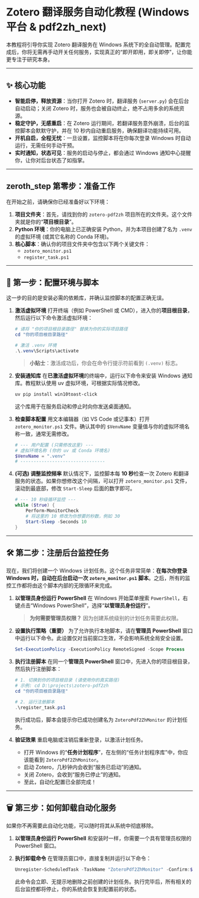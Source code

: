 # **Zotero 翻译服务自动化教程 (Windows 平台 & pdf2zh\_next)**

本教程将引导你实现 Zotero 翻译服务在 Windows 系统下的全自动管理。配置完成后，你将无需再手动开关任何服务，实现真正的“即开即用，即关即停”，让你能更专注于研究本身。

-----

## ✨ **核心功能**

  * **智能启停，释放资源**：当你打开 Zotero 时，翻译服务 (`server.py`) 会在后台自动启动；关闭 Zotero 时，服务也会被自动终止，绝不占用多余的系统资源。
  * **稳定守护，无感重启**：在 Zotero 运行期间，若翻译服务意外崩溃，后台的监控脚本会默默守护，并在 10 秒内自动重启服务，确保翻译功能持续可用。
  * **开机自启，全程无忧**：一旦设置，监控脚本将在你每次登录 Windows 时自动运行，无需任何手动干预。
  * **实时通知，状态可见**：服务的启动与停止，都会通过 Windows 通知中心提醒你，让你对后台状态了如指掌。

-----

## zeroth\_step **第零步：准备工作**

在开始之前，请确保你已经准备好以下环境：

1.  **项目文件夹**：首先，请找到你的 `zotero-pdf2zh` 项目所在的文件夹。这个文件夹就是你的“**项目根目录**”。
2.  **Python 环境**：你的电脑上已正确安装 Python，并为本项目创建了名为 `.venv` 的虚拟环境 (或其它名称的 Conda 环境)。
3.  **核心脚本**：确认你的项目文件夹中包含以下两个关键文件：
      * `zotero_monitor.ps1`
      * `register_task.ps1`

-----

## 🚀 **第一步：配置环境与脚本**

这一步的目的是安装必需的依赖库，并确认监控脚本的配置正确无误。

1.  **激活虚拟环境**
    打开终端（例如 PowerShell 或 CMD），进入你的**项目根目录**，然后运行以下命令激活虚拟环境：

    ```powershell
    # 请将 "你的项目根目录路径" 替换为你的实际项目路径
    cd "你的项目根目录路径"

    # 激活 .venv 环境
    .\.venv\Scripts\activate
    ```

    > **小贴士**：激活成功后，你会在命令行提示符前看到 `(.venv)` 标志。

2.  **安装通知库**
    在**已激活虚拟环境**的终端中，运行以下命令来安装 Windows 通知库。教程默认使用 uv 虚拟环境，可根据实际情况修改。

    ```powershell
    uv pip install win10toast-click
    ```

    这个库用于在服务启动和停止时向你发送桌面通知。

3.  **检查脚本配置**
    用文本编辑器（如 VS Code 或记事本）打开 `zotero_monitor.ps1` 文件。确认其中的 `$VenvName` 变量值与你的虚拟环境名称一致，通常无需修改。

    ```powershell
    # --- 用户配置 (只需修改这里) ---
    # 虚拟环境名称 (你的 uv 或 Conda 环境名)
    $VenvName = ".venv"
    # --------------------------------
    ```

4.  **(可选) 调整监控频率**
    默认情况下，监控脚本每 **10 秒**检查一次 Zotero 和翻译服务的状态。如果你想修改这个间隔，可以打开 `zotero_monitor.ps1` 文件，滚动到最底部，修改 `Start-Sleep` 后面的数字即可。

    ```powershell
    # --- 10 秒级循环监控 ---
    while ($true) {
        Perform-MonitorCheck
        # 将这里的 10 修改为你想要的秒数，例如 30
        Start-Sleep -Seconds 10
    }
    ```

-----

## 🛠️ **第二步：注册后台监控任务**

现在，我们将创建一个 Windows 计划任务。这个任务非常简单：**在每次你登录 Windows 时，自动在后台启动一次 `zotero_monitor.ps1` 脚本**。之后，所有的监控工作都将由这个脚本内部的无限循环来完成。

1.  **以管理员身份运行 PowerShell**
    在 Windows 开始菜单搜索 `PowerShell`，右键点击“Windows PowerShell”，选择“**以管理员身份运行**”。

    > **为何需要管理员权限？** 因为创建系统级别的计划任务需要此权限。

2.  **设置执行策略（重要）**
    为了允许执行本地脚本，请在**管理员 PowerShell** 窗口中运行以下命令。此设置仅对当前窗口生效，不会影响系统全局安全设置。

    ```powershell
    Set-ExecutionPolicy -ExecutionPolicy RemoteSigned -Scope Process
    ```

3.  **执行注册脚本**
    在同一个**管理员 PowerShell** 窗口中，先进入你的项目根目录，然后执行注册脚本：

    ```powershell
    # 1. 切换到你的项目根目录 (请使用你的真实路径)
    # 示例: cd D:\projects\zotero-pdf2zh
    cd "你的项目根目录路径"

    # 2. 运行注册脚本
    .\register_task.ps1
    ```

    执行成功后，脚本会提示你已成功创建名为 `ZoteroPdf2ZhMonitor` 的计划任务。

4.  **验证效果**
    重启电脑或注销后重新登录，以激活计划任务。

      * 打开 Windows 的“**任务计划程序**”，在左侧的“任务计划程序库”中，你应该能看到 `ZoteroPdf2ZhMonitor`。
      * 启动 Zotero，几秒钟内会收到“服务已启动”的通知。
      * 关闭 Zotero，会收到“服务已停止”的通知。
      * 至此，自动化配置已全部完成！

-----

## 🗑️ **第三步：如何卸载自动化服务**

如果你不再需要此自动化功能，可以随时将其从系统中彻底移除。

1.  **以管理员身份运行 PowerShell**
    和安装时一样，你需要一个具有管理员权限的 PowerShell 窗口。

2.  **执行卸载命令**
    在管理员窗口中，直接复制并运行以下命令：

    ```powershell
    Unregister-ScheduledTask -TaskName "ZoteroPdf2ZhMonitor" -Confirm:$false
    ```

    此命令会立即、无提示地删除之前创建的计划任务。执行完毕后，所有相关的后台监控都将停止，你的系统会恢复到配置前的状态。